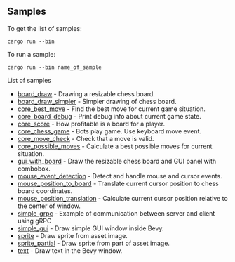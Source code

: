 ## Samples

To get the list of samples:

```
cargo run --bin
```

To run a sample:

```
cargo run --bin name_of_sample
```

List of samples

- [board_draw](./board_draw) - Drawing a resizable chess board.
- [board_draw_simpler](./board_draw_simpler) - Simpler drawing of chess board.
- [core_best_move](./core_best_move) - Find the best move for current game situation.
- [core_board_debug](./core_best_move) - Print debug info about current game state.
- [core_score](./core_score) - How profitable is a board for a player.
- [core_chess_game](./core_chess_game) - Bots play game. Use keyboard move event.
- [core_move_check](./core_move_check) - Check that a move is valid.
- [core_possible_moves](./core_possible_moves) - Calculate a best possible moves for current situation.
- [gui_with_board](./gui_with_board) - Draw the resizable chess board and GUI panel with combobox.
- [mouse_event_detection](./mouse_event_detection) - Detect and handle mouse and cursor events.
- [mouse_position_to_board](./mouse_position_to_board) - Translate current cursor position to chess board coordinates.
- [mouse_position_translation](./mouse_position_translation) - Calculate current cursor position relative to the center of window.
- [simple_grpc](./simple_grpc) - Example of communication between server and client using gRPC
- [simple_gui](./simple_gui) - Draw simple GUI window inside Bevy.
- [sprite](./sprite) - Draw sprite from asset image.
- [sprite_partial](./sprite_partial) - Draw sprite from part of asset image.
- [text](./text) - Draw text in the Bevy window.
